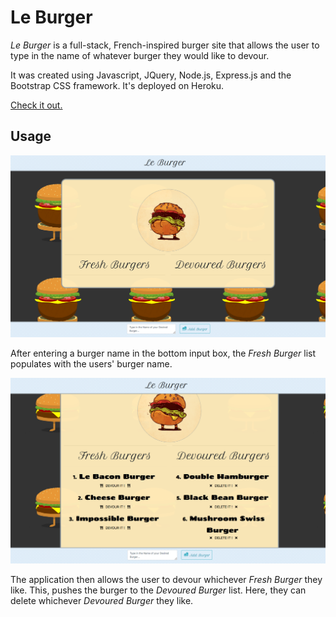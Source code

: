 # Le Burger

_Le Burger_ is a full-stack, French-inspired burger site that allows the user to type in the name of whatever burger they would like to devour.  

It was created using Javascript, JQuery, Node.js, Express.js and the Bootstrap CSS framework.  It's deployed on Heroku.

[Check it out.](https://safe-shore-49667.herokuapp.com/)

## Usage
![FriendFinder Intro](https://raw.githubusercontent.com/chris-milan/Main-Portfolio/master/assets/images/le-burger-example-1.png)

After entering a burger name in the bottom input box, the _Fresh Burger_ list populates with the users' burger name.

![FriendFinder Survey](https://raw.githubusercontent.com/chris-milan/Main-Portfolio/master/assets/images/le-burger-example-4.png)

The application then allows the user to devour whichever _Fresh Burger_ they like. This, pushes the burger to the _Devoured Burger_ list. Here, they can delete whichever _Devoured Burger_ they like.